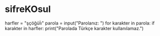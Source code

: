 # sifreKOsul
harfler = "şçöğüİı"
parola = input("Parolanız: ")
for karakter in parola:
    if karakter in harfler:
        print("Parolada Türkçe karakter kullanılamaz.")
